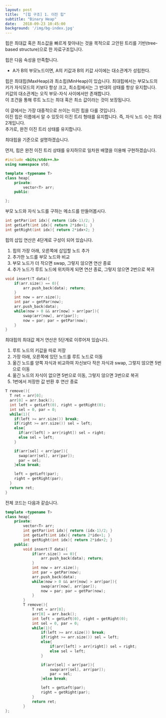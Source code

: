 ```yaml
---
layout: post
title:  "[힙 구조] 1. 이진 힙"
subtitle: "Binary Heap"
date:   2018-09-23 10:45:00
background: '/img/bg-index.jpg'
---
```


힙은 최대값 혹은 최소값을 빠르게 찾아내는 것을 목적으로 고안된 트리를 기반(tree-based structure)으로 한 자료구조입니다.<br>

힙은 다음 속성을 만족합니다.
* A가 B의 부모노드이면, A의 키값과 B의 키값 사이에는 대소관계가 성립한다.

힙은 최대힙(MaxHeap)과 최소힙(MinHeap)이 있습니다. 최대힙에서는 부모노드의 키가 자식모드의 키보다 항상 크고, 최소힙에서는 그 반대의 상태를 항상 유지합니다.<br>
키값의 대소관계는 오직 부모-자식 사이에서만 존재합니다.<br>
이 조건을 통해 루트 노드는 최대 혹은 최소 값이라는 것이 보장됩니다.

이 글에서는 가장 대중적으로 쓰이는 이진 힙을 다룰 것입니다.<br>
이진 힙은 이름에서 알 수 있듯이 이진 트리 형태를 유지합니다. 즉, 자식 노드 수는 최대 2개입니다.<br>
추가로, 완전 이진 트리 상태를 유지합니다.

최대힙을 기준으로 설명하겠습니다.

먼저, 힙은 완전 이진 트리 상태를 유지하므로 일차원 배열을 이용해 구현하겠습니다.<br>
```cpp
#include <bits/stdc++.h>
using namespace std;

template <typename T>
class heap{
	private:
		vector<T> arr;
	public:

};
```

부모 노드와 자식 노드를 구하는 메소드를 만들어봅시다.
```cpp
int getPar(int idx){ return (idx-1)/2; }
int getLeft(int idx){ return 2*idx+1; }
int getRight(int idx){ return 2*idx+2; }
```

힙의 삽입 연산은 4단계로 구성이 되어 있습니다.
1. 힙의 가장 아래, 오른쪽에 삽입할 노드 추가
2. 추가한 노드를 부모 노드와 비교
3. 부모 노드가 더 작으면 swap, 그렇지 않으면 연산 종료
4. 추가 노드가 루트 노드에 위치하게 되면 연산 종료, 그렇지 않으면 2번으로 복귀
```cpp
void insert(T data){
	if(arr.size() == 0){
		arr.push_back(data); return;
	}
	int now = arr.size();
	int par = getPar(now);
	arr.push_back(data);
	while(now > 0 && arr[now] > arr[par]){
		swap(arr[now], arr[par]);
		now = par; par = getPar(now);
	}
}
```

최대힙의 최대값 제거 연산은 5단계로 이루어져 있습니다.
1. 루트 노드의 키값을 따로 저장
2. 가장 아래, 오른쪽에 있던 노드를 루트 노드로 이동
3. 옮긴 노드를 양쪽 자식과 비교하여 자신보다 작은 자식과 swap, 그렇지 않으면 5번으로 이동
4. 옮긴 노드의 자식이 없으면 5번으로 이동, 그렇지 않으면 3번으로 복귀
5. 1번에서 저장한 값 반환 후 연산 종료
```cpp
T remove(){
  T ret = arr[0];
  arr[0] = arr.back();
  int left = getLeft(0), right = getRight(0);
  int sel = 0, par = 0;
  while(1){
    if(left >= arr.size()) break;
    if(right >= arr.size()) sel = left;
    else{
      if(arr[left] > arr[right]) sel = right;
      else sel = left;
    }

    if(arr[sel] < arr[par]){
      swap(arr[sel], arr[par]);
      par = sel;
    }else break;

    left = getLeft(par);
    right = getRight(par);
  }
  return ret;
}
```

전체 코드는 다음과 같습니다.
```cpp
template <typename T>
class heap{
	private:
		vector<T> arr;
		int getPar(int idx){ return (idx-1)/2; }
		int getLeft(int idx){ return 2*idx+1; }
		int getRight(int idx){ return 2*idx+2; }
	public:
		void insert(T data){
			if(arr.size() == 0){
				arr.push_back(data); return;
			}
			int now = arr.size();
			int par = getPar(now);
			arr.push_back(data);
			while(now > 0 && arr[now] > arr[par]){
				swap(arr[now], arr[par]);
				now = par; par = getPar(now);
			}
		}
		T remove(){
			T ret = arr[0];
			arr[0] = arr.back();
			int left = getLeft(0), right = getRight(0);
			int sel = 0, par = 0;
			while(1){
				if(left >= arr.size()) break;
				if(right >= arr.size()) sel = left;
				else{
					if(arr[left] > arr[right]) sel = right;
					else sel = left;
				}

				if(arr[sel] < arr[par]){
					swap(arr[sel], arr[par]);
					par = sel;
				}else break;

				left = getLeft(par);
				right = getRight(par);
			}
			return ret;
		}
};
```
